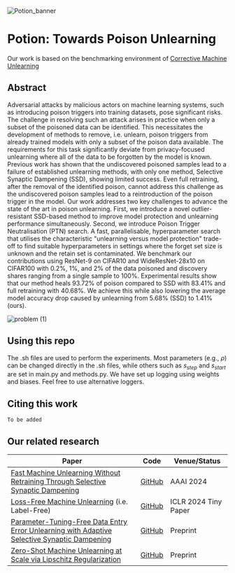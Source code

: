 ![Potion_banner](https://github.com/if-loops/towards_poison_unlearning/assets/47212405/9578a0c1-9e65-4574-a71a-8afc2b705470)

# Potion: Towards Poison Unlearning

Our work is based on the benchmarking environment of [Corrective Machine Unlearning](https://github.com/drimpossible/corrective-unlearning-bench) 

## Abstract

Adversarial attacks by malicious actors on machine learning systems, such as introducing poison triggers into training datasets, pose significant risks. The challenge in resolving such an attack arises in practice when only a subset of the poisoned data can be identified. 
This necessitates the development of methods to remove, i.e. unlearn, poison triggers from already trained models with only a subset of the poison data available. The requirements for this task significantly deviate from privacy-focused unlearning where all of the data to be forgotten by the model is known. Previous work has shown that the undiscovered poisoned samples lead to a failure of established unlearning methods, with only one method, Selective Synaptic Dampening (SSD), showing limited success. 
Even full retraining, after the removal of the identified poison, cannot address this challenge as the undiscovered poison samples lead to a reintroduction of the poison trigger in the model. 
Our work addresses two key challenges to advance the state of the art in poison unlearning. 
First, we introduce a novel outlier-resistant SSD-based method to improve model protection and unlearning performance simultaneously.
Second, we introduce Poison Trigger Neutralisation (PTN) search. A fast, parallelisable, hyperparameter search that utilises the characteristic "unlearning versus model protection" trade-off to find suitable hyperparameters in settings where the forget set size is unknown and the retain set is contaminated. We benchmark our contributions using ResNet-9 on CIFAR10 and WideResNet-28x10 on CIFAR100 with 0.2\%, 1\%, and 2\% of the data poisoned and discovery shares ranging from a single sample to 100\%.
Experimental results show that our method heals 93.72\% of poison compared to SSD with 83.41\% and full retraining with 40.68\%. We achieve this while also lowering the average model accuracy drop caused by unlearning from 5.68\% (SSD) to 1.41\% (ours).

![problem (1)](https://github.com/if-loops/towards_poison_unlearning/assets/47212405/e328df52-8af5-460e-9c49-85d7ea65428d)

## Using this repo
The .sh files are used to perform the experiments. Most parameters (e.g., $\rho$) can be changed directly in the .sh files, while others such as $s_{step}$ and $s_{start}$ are set in main.py and methods.py.
We have set up logging using weights and biases. Feel free to use alternative loggers.

## Citing this work

```
To be added
```

## Our related research

| Paper  | Code | Venue/Status |
| ------------- | ------------- |  ------------- |
| [Fast Machine Unlearning Without Retraining Through Selective Synaptic Dampening](https://arxiv.org/abs/2308.07707) | [GitHub](https://github.com/if-loops/selective-synaptic-dampening) |  AAAI 2024  |
| [ Loss-Free Machine Unlearning](https://arxiv.org/abs/2402.19308) (i.e. Label-Free) | [GitHub](https://github.com/if-loops/selective-synaptic-dampening) |  ICLR 2024 Tiny Paper  |
| [Parameter-Tuning-Free Data Entry Error Unlearning with Adaptive Selective Synaptic Dampening](https://arxiv.org/abs/2402.10098)  | [GitHub](https://github.com/if-loops/adaptive-selective-synaptic-dampening) |  Preprint  |
| [Zero-Shot Machine Unlearning at Scale via Lipschitz Regularization](https://browse.arxiv.org/abs/2402.01401)  | [GitHub](https://github.com/jwf40/Zeroshot-Unlearning-At-Scale) |  Preprint  |
